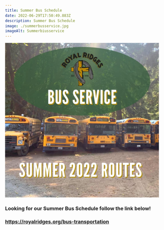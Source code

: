 ```yaml
---
title: Summer Bus Schedule
date: 2022-06-29T17:50:49.883Z
description: Summer Bus Schedule
image: ./summerbusservice.jpg
imageAlt: Summerbiusservice
---
```

![Bus Service](summerbusservice.jpg "Bus Service")

### Looking for our Summer Bus Schedule follow the link below!

### <https://royalridges.org/bus-transportation>